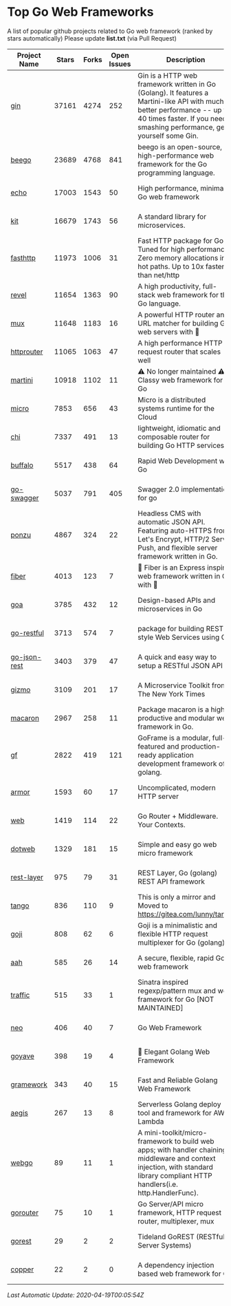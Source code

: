 # Top Go Web Frameworks
A list of popular github projects related to Go web framework (ranked by stars automatically)
Please update **list.txt** (via Pull Request)

| Project Name | Stars | Forks | Open Issues | Description | Last Commit |
| ------------ | ----- | ----- | ----------- | ----------- | ----------- |
| [gin](https://github.com/gin-gonic/gin) | 37161 | 4274 | 252 | Gin is a HTTP web framework written in Go (Golang). It features a Martini-like API with much better performance -- up to 40 times faster. If you need smashing performance, get yourself some Gin. | 2020-04-17 04:26:42 |
| [beego](https://github.com/astaxie/beego) | 23689 | 4768 | 841 | beego is an open-source, high-performance web framework for the Go programming language. | 2020-02-22 07:09:25 |
| [echo](https://github.com/labstack/echo) | 17003 | 1543 | 50 | High performance, minimalist Go web framework | 2020-04-08 15:19:22 |
| [kit](https://github.com/go-kit/kit) | 16679 | 1743 | 56 | A standard library for microservices. | 2020-04-17 17:26:38 |
| [fasthttp](https://github.com/valyala/fasthttp) | 11973 | 1006 | 31 | Fast HTTP package for Go. Tuned for high performance. Zero memory allocations in hot paths. Up to 10x faster than net/http | 2020-04-18 21:44:47 |
| [revel](https://github.com/revel/revel) | 11654 | 1363 | 90 | A high productivity, full-stack web framework for the Go language. | 2018-10-30 13:23:52 |
| [mux](https://github.com/gorilla/mux) | 11648 | 1183 | 16 | A powerful HTTP router and URL matcher for building Go web servers with 🦍 | 2020-01-12 19:17:43 |
| [httprouter](https://github.com/julienschmidt/httprouter) | 11065 | 1063 | 47 | A high performance HTTP request router that scales well | 2020-01-14 09:48:04 |
| [martini](https://github.com/go-martini/martini) | 10918 | 1102 | 11 | ⚠️ No longer maintained ⚠️  Classy web framework for Go | 2017-01-21 21:58:54 |
| [micro](https://github.com/micro/micro) | 7853 | 656 | 43 | Micro is a distributed systems runtime for the Cloud | 2020-04-18 23:40:15 |
| [chi](https://github.com/go-chi/chi) | 7337 | 491 | 13 | lightweight, idiomatic and composable router for building Go HTTP services | 2020-04-16 15:11:09 |
| [buffalo](https://github.com/gobuffalo/buffalo) | 5517 | 438 | 64 | Rapid Web Development w/ Go | 2020-04-15 13:14:12 |
| [go-swagger](https://github.com/go-swagger/go-swagger) | 5037 | 791 | 405 | Swagger 2.0 implementation for go | 2020-04-06 07:30:53 |
| [ponzu](https://github.com/ponzu-cms/ponzu) | 4867 | 324 | 22 | Headless CMS with automatic JSON API. Featuring auto-HTTPS from Let's Encrypt, HTTP/2 Server Push, and flexible server framework written in Go. | 2020-01-02 00:14:32 |
| [fiber](https://github.com/gofiber/fiber) | 4013 | 123 | 7 | 🚀 Fiber is an Express inspired web framework written in Go with 💖 | 2020-04-15 21:55:40 |
| [goa](https://github.com/goadesign/goa) | 3785 | 432 | 12 | Design-based APIs and microservices in Go | 2020-04-18 20:51:35 |
| [go-restful](https://github.com/emicklei/go-restful) | 3713 | 574 | 7 | package for building REST-style Web Services using Go | 2020-03-09 11:38:56 |
| [go-json-rest](https://github.com/ant0ine/go-json-rest) | 3403 | 379 | 47 | A quick and easy way to setup a RESTful JSON API | 2017-09-13 04:12:08 |
| [gizmo](https://github.com/nytimes/gizmo) | 3109 | 201 | 17 | A Microservice Toolkit from The New York Times | 2020-04-17 15:54:16 |
| [macaron](https://github.com/go-macaron/macaron) | 2967 | 258 | 11 | Package macaron is a high productive and modular web framework in Go. | 2020-03-29 07:37:47 |
| [gf](https://github.com/gogf/gf) | 2822 | 419 | 121 | GoFrame is a modular, full-featured and production-ready application development framework of golang.  | 2020-04-18 05:42:06 |
| [armor](https://github.com/labstack/armor) | 1593 | 60 | 17 | Uncomplicated, modern HTTP server | 2019-08-03 18:10:09 |
| [web](https://github.com/gocraft/web) | 1419 | 114 | 22 | Go Router + Middleware. Your Contexts. | 2019-02-07 15:06:52 |
| [dotweb](https://github.com/devfeel/dotweb) | 1329 | 181 | 15 | Simple and easy go web micro framework | 2019-12-01 08:01:18 |
| [rest-layer](https://github.com/rs/rest-layer) | 975 | 79 | 31 | REST Layer, Go (golang) REST API framework | 2019-12-05 10:17:11 |
| [tango](https://github.com/lunny/tango) | 836 | 110 | 9 | This is only a mirror and Moved to https://gitea.com/lunny/tango | 2019-05-17 03:31:10 |
| [goji](https://github.com/goji/goji) | 808 | 62 | 6 | Goji is a minimalistic and flexible HTTP request multiplexer for Go (golang) | 2019-01-26 23:58:29 |
| [aah](https://github.com/go-aah/aah) | 585 | 26 | 14 | A secure, flexible, rapid Go web framework | 2019-10-12 08:09:30 |
| [traffic](https://github.com/gravityblast/traffic) | 515 | 33 | 1 | Sinatra inspired regexp/pattern mux and web framework for Go [NOT MAINTAINED] | 2015-11-26 21:31:07 |
| [neo](https://github.com/ivpusic/neo) | 406 | 40 | 7 | Go Web Framework | 2017-08-14 23:54:31 |
| [goyave](https://github.com/System-Glitch/goyave) | 398 | 19 | 4 | :pear: Elegant Golang Web Framework | 2020-04-08 09:52:53 |
| [gramework](https://github.com/gramework/gramework) | 343 | 40 | 15 | Fast and Reliable Golang Web Framework | 2020-01-21 17:51:59 |
| [aegis](https://github.com/tmaiaroto/aegis) | 267 | 13 | 8 | Serverless Golang deploy tool and framework for AWS Lambda | 2019-07-28 17:59:41 |
| [webgo](https://github.com/bnkamalesh/webgo) | 89 | 11 | 1 | A mini-toolkit/micro-framework to build web apps; with handler chaining, middleware and context injection, with standard library compliant HTTP handlers(i.e. http.HandlerFunc). | 2020-04-14 17:56:03 |
| [gorouter](https://github.com/vardius/gorouter) | 75 | 10 | 1 | Go Server/API micro framework, HTTP request router, multiplexer, mux | 2020-04-03 06:04:34 |
| [gorest](https://github.com/tideland/gorest) | 29 | 2 | 2 | Tideland GoREST (RESTful Server Systems) | 2017-11-10 13:00:37 |
| [copper](https://github.com/tusharsoni/copper) | 22 | 2 | 0 | A dependency injection based web framework for Go | 2020-02-03 01:29:53 |

*Last Automatic Update: 2020-04-19T00:05:54Z*
